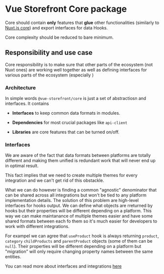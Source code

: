 # Vue Storefront Core package

Core should contain **only** features that **glue** other functionalities (similarly to [Nuxt.js core](https://github.com/nuxt/nuxt.js/tree/dev/packages/core)) and export interfaces for data Hooks.

Core complexity should be reduced to bare minimum.

## Responsibility and use case

Core responsibility is to make sure that other parts of the ecosystem (not Nuxt ones) are working well together as well as defining interfaces for various parts of the ecosystem (especially )

### Architecture

In simple words `@vue-storefront/core` is just a set of abstractiosn and interfaces. It contains

- **Interfaces** to keep common data formats in modules.

- **Dependencies** for most crucial packages like `api-client`

- **Libraries** are core features that can be turned on/off.

### Interfaces

We are aware of the fact that data formats between platforms are totally different and making them unified is redundant work that will never end up in optimal result.

This fact implies that we need to create multiple themes for every integration and we can't get rid of this obstackle. 

What we can do however is finding a common "agnostic" denominator that can be shared across all integrations but won't be tied to any platform implementation details. The solution of this problem are high-level interfaces for hooks output. We can define what objects are rreturned by hooks but their properties will be different depending on a platform. This way we can make maintanance of multiple themes easier and have some shared formats between each fo them so it's much easier for developers to work with different integrations.

For exampel we can agree that `useProduct` hook is always returning `product`, `category` `childProducts` and `parentProduct` objects (some of them can be `null`). Their properties will be different depending on a platform but "migration" will only require changing property names between the same entities.

You can read more about interfaces and integrations [here](./integrations.md)
